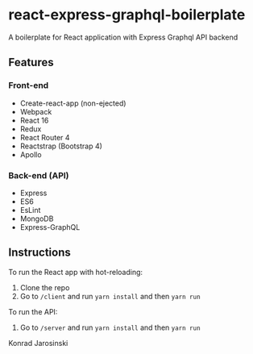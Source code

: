 # react-express-graphql-boilerplate
A boilerplate for React application with Express Graphql API backend


## Features
### Front-end
* Create-react-app (non-ejected)
* Webpack
* React 16
* Redux
* React Router 4
* Reactstrap (Bootstrap 4)
* Apollo

### Back-end (API)
* Express
* ES6
* EsLint
* MongoDB
* Express-GraphQL


## Instructions

To run the React app with hot-reloading:
1. Clone the repo
2. Go to `/client` and run `yarn install` and then `yarn run`

To run the API:
1. Go to `/server` and run `yarn install` and then `yarn run`


Konrad Jarosinski